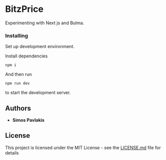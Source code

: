 # BitzPrice

Experimenting with Next js and Bulma.

### Installing

Set up development environment.

Install dependencies

```
npm i
```

And then run

```
npm run dev
```

to start the development server.

## Authors

- **Simos Pavlakis**

## License

This project is licensed under the MIT License - see the [LICENSE.md](LICENSE.md) file for details
